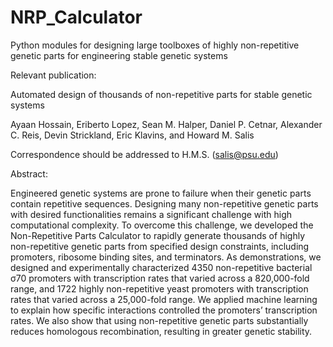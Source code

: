 # NRP_Calculator
Python modules for designing large toolboxes of highly non-repetitive genetic parts for engineering stable genetic systems

Relevant publication:

Automated design of thousands of non-repetitive parts for stable genetic systems

Ayaan Hossain, Eriberto Lopez, Sean M. Halper, Daniel P. Cetnar, Alexander C. Reis, Devin Strickland, Eric Klavins, and Howard M. Salis

Correspondence should be addressed to H.M.S. (salis@psu.edu)

Abstract:

Engineered genetic systems are prone to failure when their genetic parts contain repetitive sequences. Designing many non-repetitive genetic parts with desired functionalities remains a significant challenge with high computational complexity. To overcome this challenge, we developed the Non-Repetitive Parts Calculator to rapidly generate thousands of highly non-repetitive genetic parts from specified design constraints, including promoters, ribosome binding sites, and terminators. As demonstrations, we designed and experimentally characterized 4350 non-repetitive bacterial σ70 promoters with transcription rates that varied across a 820,000-fold range, and 1722 highly non-repetitive yeast promoters with transcription rates that varied across a 25,000-fold range. We applied machine learning to explain how specific interactions controlled the promoters’ transcription rates. We also show that using non-repetitive genetic parts substantially reduces homologous recombination, resulting in greater genetic stability.

